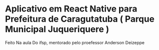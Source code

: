 <H1>Aplicativo em React Native para Prefeitura de Caragutatuba ( Parque Municipal Juqueriquere )</H1>

Feito Na aula Do ifsp, mentorado pelo proefessor Anderson Deizeppe 
